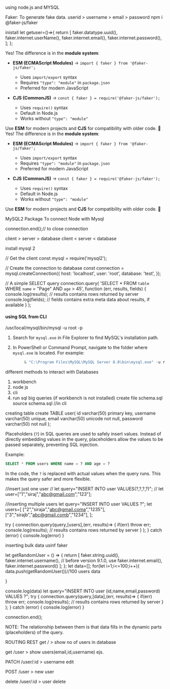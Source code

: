 using node.js and MYSQL

Faker: To generate fake data.
userid > username > email > password
npm i @faker-js/faker

inistall 
let getuser=()=>{
return [
    faker.datatype.uuid(),
    faker.internet.userName(),
    faker.internet.email(),
    faker.internet.password(),
];
};

Yes! The difference is in the **module system**:  

- **ESM (ECMAScript Modules)** → `import { faker } from '@faker-js/faker';`  
  - Uses `import/export` syntax  
  - Requires `"type": "module"` in `package.json`  
  - Preferred for modern JavaScript  

- **CJS (CommonJS)** → `const { faker } = require('@faker-js/faker');`  
  - Uses `require()` syntax  
  - Default in Node.js  
  - Works without `"type": "module"`  

Use **ESM** for modern projects and **CJS** for compatibility with older code. 🚀Yes! The difference is in the **module system**:  

- **ESM (ECMAScript Modules)** → `import { faker } from '@faker-js/faker';`  
  - Uses `import/export` syntax  
  - Requires `"type": "module"` in `package.json`  
  - Preferred for modern JavaScript  

- **CJS (CommonJS)** → `const { faker } = require('@faker-js/faker');`  
  - Uses `require()` syntax  
  - Default in Node.js  
  - Works without `"type": "module"`  

Use **ESM** for modern projects and **CJS** for compatibility with older code. 🚀

MySQL2 Package
To connect Node with Mysql

connection.end();// to close connection

client > server > database
client < server < database

install mysql 2

// Get the client
const mysql = require('mysql2');

// Create the connection to database
const connection = mysql.createConnection({
  host: 'localhost',
  user: 'root',
  database: 'test',
});

// A simple SELECT query
connection.query(
  'SELECT * FROM `table` WHERE `name` = "Page" AND `age` > 45',
  function (err, results, fields) {
    console.log(results); // results contains rows returned by server
    console.log(fields); // fields contains extra meta data about results, if available
  }
);


#### using SQL from CLI
/usr/local/mysql/bin/mysql -u root -p


1. Search for `mysql.exe` in File Explorer to find MySQL's installation path.

2. In PowerShell or Command Prompt, navigate to the folder where `mysql.exe` is located. For example:

   ```powershell
        & "C:\Program Files\MySQL\MySQL Server 8.0\bin\mysql.exe" -u root -p
   ```


different methods to interact with Databases
1. workbench
2. node js 
3. cli
4. run sql big queries (if workbench is not installed)
    create file schema.sql
    source schema.sql //in cli



creating table
create TABLE user(
id varchar(50) primary key,
username varchar(50) unique,
email varchar(50) unicode not null,
password varchar(50) not null
);


Placeholders (`?`) in SQL queries are used to safely insert values. Instead of directly embedding values in the query, placeholders allow the values to be passed separately, preventing SQL injection.

Example:
```sql
SELECT * FROM users WHERE name = ? AND age = ?
```

In the code, the `?` is replaced with actual values when the query runs. This makes the query safer and more flexible.


//insert just one user
// let query="INSERT INTO user VALUES(?,?,?,?)";
// let user=["1","siraj","abc@gmail.com","123"];

//inserting multiple users
let query="INSERT INTO user VALUES ?";
let users=[
  ["2","siraja","abc@gmail.coma","1235"],
  ["3","sirajb","abc@gmail.comb","1234"],
];

try {
    connection.query(query,[users],(err, results)=> {
        if(err) throw err;
        console.log(results); // results contains rows returned by server
      }
    );
} catch (error) {
    console.log(error)
}



inserting bulk data usinf faker

let getRandomUser = () => {
  return [
     faker.string.uuid(),
     faker.internet.username(), // before version 9.1.0, use 
     faker.internet.email(),
     faker.internet.password()
  ];
};
let data=[];
for(let i=1;i<=100;i++){
  data.push(getRandomUser())//100 users data
  

}

console.log(data)
let query="INSERT INTO user (id,name,email,password) VALUES ?";
try {
    connection.query(query,[data],(err, results)=> {
        if(err) throw err;
        console.log(results); // results contains rows returned by server
      }
    );
} catch (error) {
    console.log(error)
}

connection.end();

NOTE: The relationship between them is that data fills in the dynamic parts (placeholders) of the query.

ROUTING
REST
get / > show no of users in database 

get /user > show users(email,id,username) ejs.

PATCH /user/:id > username edit

POST /user > new user

delete /user/:id > user delete


